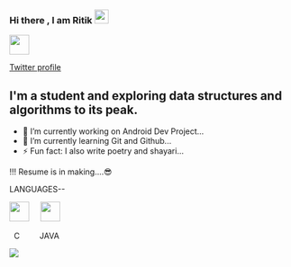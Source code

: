 ### Hi there , I am Ritik <img src="https://media.giphy.com/media/hvRJCLFzcasrR4ia7z/giphy.gif" width="25px">
<img src ="https://logodownload.org/wp-content/uploads/2014/09/twitter-logo-4.png" width ="35">

[Twitter profile](https://twitter.com/Ritikkumar6826)


## I'm a student and exploring data structures and algorithms to its peak.
- 🔭 I’m currently working on Android Dev Project...
- 🌱 I’m currently learning Git and Github...
- ⚡ Fun fact: I also write poetry and shayari...

!!! Resume is in making....😎


LANGUAGES--

<img src="https://cdn.iconscout.com/icon/free/png-512/c-programming-569564.png" width="35"/>&nbsp;&nbsp;&nbsp;&nbsp; <img src="https://img.icons8.com/nolan/64/java-coffee-cup-logo.png" width="35"/>

&nbsp;&nbsp;C&nbsp;&nbsp;&nbsp;&nbsp;&nbsp;&nbsp;&nbsp;&nbsp;&nbsp;JAVA


![](https://komarev.com/ghpvc/?username=Ritik6826&label=Visitors&color=blueviolet)
